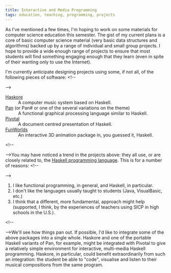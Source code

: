 ```yaml
---
title: Interactive and Media Programming
tags: education, teaching, programming, projects
---
```


As I've mentioned a few times, I'm hoping to work on some materials for computer science education this semester. The gist of my current plans is a core of basic computer science material (very basic data structures and algorithms) backed up by a range of individual and small group projects. I hope to provide a wide enough range of projects to ensure that most students will find something engaging enough that they learn (even in spite of their wanting only to use the Internet).

I'm currently anticipate designing projects using some, if not all, of the following pieces of software: <!--

--><dl><!--
    --><dt><a href="http://www.haskell.org/haskore/">Haskore</a></dt><!--
    --><dd>A computer music system based on Haskell.</dd><!--
    --><dt><a href="http://haskell.org/pan/">Pan</a> (or Pan# or one of the several variations on the theme)</dt><!--
    --><dd>A functional graphical processing language similar to Haskell.</dd><!--
    --><dt><a href="http://www.cs.kent.ac.uk/projects/pivotal/">Pivotal</a></dt><!--
    --><dd>A document centred presentation of Haskell.</dd><!--
    --><dt><a href="http://www.cs.kent.ac.uk/people/staff/cr3/toolbox/haskell/FunWorlds/">FunWorlds</a></dt><!--
    --><dd>An interactive 3D animation package in, you guessed it, Haskell.</dd><!--
--></dl><!--

-->You may have noticed a trend in the projects above: they all use, or are closely related to, the <a href="http://www.haskell.org/">Haskell programming language</a>. This is for a number of reasons: <!--

--><ol><!--
    --><li>I like functional programming, in general, and Haskell, in particular.</li><!--
    --><li>I don't like the languages usually taught to students (Java, VisualBasic, etc.)</li><!--
    --><li>I think that a different, more fundamental, approach might help (supported, I think, by the experiences of teachers using SICP in high schools in the U.S.).</li><!--
--></ol><!--

-->We'll see how things pan out. If possible, I'd like to integrate some of the above packages into a single whole. <acronym>Haskore</acronym> and one of the portable Haskell variants of <acronym>Pan</acronym>, for example, might be integrated with <acronym>Pivotal</acronym> to give a relatively simple environment for interactive, multi-media <acronym>Haskell</acronym> programming. <acronym>Haskore</acronym>, in particular, could benefit extraordinarily from such an integration: the student be able to "code", visualise and listen to their musical compositions from the same program.
